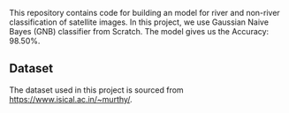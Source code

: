 This repository contains code for building an  model for river and non-river classification of satellite images. In this project, we use Gaussian Naive Bayes (GNB) classifier from Scratch. The model gives us the Accuracy: 98.50%. 

## Dataset

The dataset used in this project is sourced from https://www.isical.ac.in/~murthy/.
